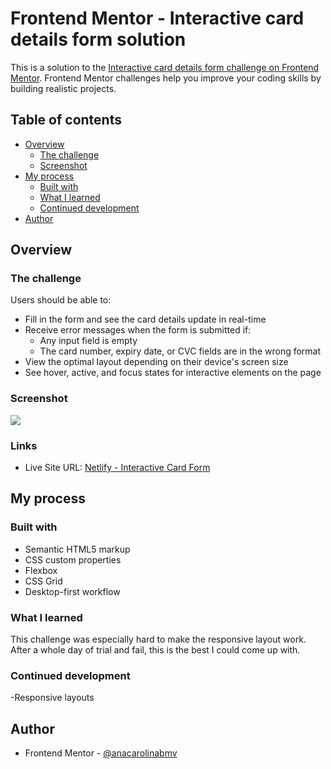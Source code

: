 # Frontend Mentor - Interactive card details form solution

This is a solution to the [Interactive card details form challenge on Frontend Mentor](https://www.frontendmentor.io/challenges/interactive-card-details-form-XpS8cKZDWw). Frontend Mentor challenges help you improve your coding skills by building realistic projects.

## Table of contents

- [Overview](#overview)
  - [The challenge](#the-challenge)
  - [Screenshot](#screenshot)
- [My process](#my-process)
  - [Built with](#built-with)
  - [What I learned](#what-i-learned)
  - [Continued development](#continued-development)
- [Author](#author)

## Overview

### The challenge

Users should be able to:

- Fill in the form and see the card details update in real-time
- Receive error messages when the form is submitted if:
  - Any input field is empty
  - The card number, expiry date, or CVC fields are in the wrong format
- View the optimal layout depending on their device's screen size
- See hover, active, and focus states for interactive elements on the page

### Screenshot

![](/screenshot.jpg)

### Links

- Live Site URL: [Netlify - Interactive Card Form](https://fm-interactive-card-form.netlify.app/)

## My process

### Built with

- Semantic HTML5 markup
- CSS custom properties
- Flexbox
- CSS Grid
- Desktop-first workflow

### What I learned

This challenge was especially hard to make the responsive layout work. After a whole day of trial and fail, this is the best I could come up with.

### Continued development

-Responsive layouts

## Author

- Frontend Mentor - [@anacarolinabmv](https://www.frontendmentor.io/profile/anacarolinabmv)
